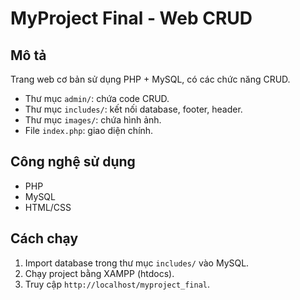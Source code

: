 # MyProject Final - Web CRUD

## Mô tả
Trang web cơ bản sử dụng PHP + MySQL, có các chức năng CRUD.  
- Thư mục `admin/`: chứa code CRUD.  
- Thư mục `includes/`: kết nối database, footer, header.  
- Thư mục `images/`: chứa hình ảnh.  
- File `index.php`: giao diện chính.  

## Công nghệ sử dụng
- PHP
- MySQL
- HTML/CSS

## Cách chạy
1. Import database trong thư mục `includes/` vào MySQL.
2. Chạy project bằng XAMPP (htdocs).
3. Truy cập `http://localhost/myproject_final`.